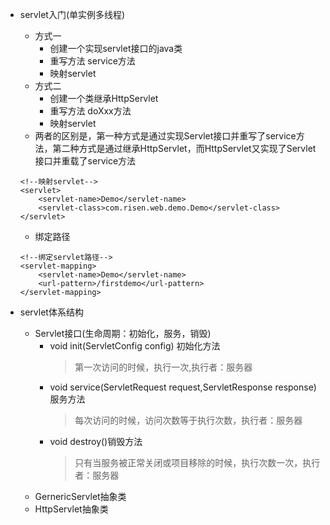 - servlet入门(单实例多线程)
  - 方式一
    - 创建一个实现servlet接口的java类
    - 重写方法 service方法
    - 映射servlet
  - 方式二
    - 创建一个类继承HttpServlet
    - 重写方法 doXxx方法
    - 映射servlet
  - 两者的区别是，第一种方式是通过实现Servlet接口并重写了service方法，第二种方式是通过继承HttpServlet，而HttpServlet又实现了Servlet接口并重载了service方法
  ```
  <!--映射servlet-->
  <servlet>
      <servlet-name>Demo</servlet-name>
      <servlet-class>com.risen.web.demo.Demo</servlet-class>
  </servlet>
  ```
  - 绑定路径
  ```
  <!--绑定servlet路径-->
  <servlet-mapping>
      <servlet-name>Demo</servlet-name>
      <url-pattern>/firstdemo</url-pattern>
  </servlet-mapping>
  ```

- servlet体系结构
  - Servlet接口(生命周期：初始化，服务，销毁)
    - void init(ServletConfig config) 初始化方法
      > 第一次访问的时候，执行一次,执行者：服务器
    - void service(ServletRequest request,ServletResponse response) 服务方法
      > 每次访问的时候，访问次数等于执行次数，执行者：服务器
    - void destroy()销毁方法
      > 只有当服务被正常关闭或项目移除的时候，执行次数一次，执行者：服务器
  - GernericServlet抽象类
  - HttpServlet抽象类
